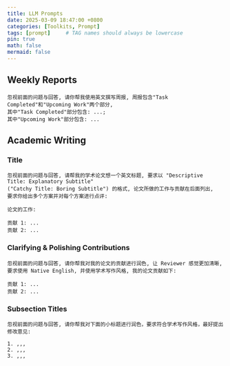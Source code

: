 ```yaml
---
title: LLM Prompts
date: 2025-03-09 18:47:00 +0800
categories: [Toolkits, Prompt]
tags: [prompt]     # TAG names should always be lowercase
pin: true
math: false
mermaid: false
---
```


## Weekly Reports

```plaintext
忽视前面的问题与回答, 请你帮我使用英文撰写周报, 周报包含"Task Completed"和"Upcoming Work"两个部分,
其中"Task Completed"部分包含: ...;
其中"Upcoming Work"部分包含: ...
```

## Academic Writing

### Title

```plaintext
忽视前面的问题与回答, 请帮我的学术论文想一个英文标题, 要求以 "Descriptive Title: Explanatory Subtitle"
("Catchy Title: Boring Subtitle") 的格式, 论文所做的工作与贡献在后面列出,
要求你给出多个方案并对每个方案进行点评:

论文的工作:

贡献 1: ...
贡献 2: ...
```

### Clarifying & Polishing Contributions

```plaintext
忽视前面的问题与回答, 请你帮我对我的论文的贡献进行润色, 让 Reviewer 感觉更加清晰,
要求使用 Native English, 并使用学术写作风格, 我的论文贡献如下:

贡献 1: ...
贡献 2: ...
```

### Subsection Titles

```plaintext
忽视前面的问题与回答, 请你帮我对下面的小标题进行润色，要求符合学术写作风格，最好提出修改意见:

1. ,,,
2. ,,,
3. ,,,
```

